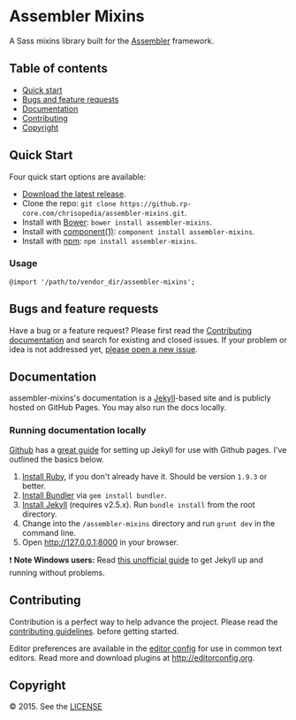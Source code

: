 # Assembler Mixins

A Sass mixins library built for the
[Assembler](https://github.com/chrisopedia/assembler) framework.

## Table of contents

- [Quick start](#quick-start)
- [Bugs and feature requests](#bugs-and-feature-requests)
- [Documentation](#documentation)
- [Contributing](#contributing)
- [Copyright](#copyright)

## Quick Start

Four quick start options are available:

- [Download the latest release](https://github.rp-core.com/chrisopedia/assembler-mixins/archive/v0.2.3.zip).
- Clone the repo: `git clone https://github.rp-core.com/chrisopedia/assembler-mixins.git`.
- Install with [Bower](http://bower.io): `bower install assembler-mixins`.
- Install with [component(1)](https://github.com/componentjs/component): `component install assembler-mixins`.
- Install with [npm](https://www.npmjs.org): `npm install assembler-mixins`.

### Usage

```
@import '/path/to/vendor_dir/assembler-mixins';
```

## Bugs and feature requests

Have a bug or a feature request? Please first read the
[Contributing documentation](https://github.com/chrisopedia/assembler-mixins/blob/master/CONTRIBUTING.md)
and search for existing and closed issues. If your problem or idea is not
addressed yet, [please open a new issue](https://github.com/chrisopedia/assembler-mixins/issues/new?labels=documentation&body=insert%20details).

## Documentation

assembler-mixins's documentation is a [Jekyll](http://jekyllrb.com)-based site and
is publicly hosted on GitHub Pages.  You may also run the docs locally.

### Running documentation locally

[Github](https://github.com/) has a [great guide](https://help.github.com/articles/using-jekyll-with-pages/)
for setting up Jekyll for use with Github pages.  I've outlined the basics below.

1. [Install Ruby](https://www.ruby-lang.org/en/downloads/), if you don't already have it. Should be version `1.9.3` or better.
2. [Install Bundler](http://bundler.io/) via `gem install bundler`.
3. [Install Jekyll](http://jekyllrb.com/docs/installation) (requires v2.5.x). Run `bundle install` from the root directory.
4. Change into the `/assembler-mixins` directory and run `grunt dev` in the command line.
5. Open <http://127.0.0.1:8000> in your browser.

:exclamation: **Note Windows users:** Read [this unofficial guide](http://jekyll-windows.juthilo.com/) to get Jekyll up and running without problems.

## Contributing

Contribution is a perfect way to help advance the project.  Please read the
[contributing guidelines](https://github.com/chrisopedia/assembler-mixins/blob/master/CONTRIBUTING.md).
before getting started.

Editor preferences are available in the [editor config](https://github.com/chrisopedia/assembler-mixins/blob/master/.editorconfig)
for use in common text editors. Read more and download plugins at <http://editorconfig.org>.

## Copyright

:copyright: 2015. See the [LICENSE](https://github.com/chrisopedia/assembler-mixins/blob/master/LICENSE.md)
